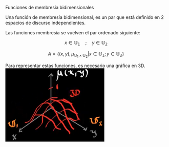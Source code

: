 Funciones de membresía bidimensionales

Una función de membresía bidimensional, es un par que está definido en 2 espacios de discurso independientes.

Las funciones membresía se vuelven el par ordenado siguiente:

$$
x \in \mathbb{U_1}\quad;\quad y\in\mathbb{U_2}
$$

$$
A = \left\{(x,y),\mu_{\mathbb{U}_1\times\mathbb{U}_2} | x \in \mathbb{U_1};y \in \mathbb{U_2}\right\}
$$

Para representar estas funciones, es necesario una gráfica en 3D.
![7d9abd16b973d6741be959795218b720.png](../../img/2a32866b8abd4a9a9123797b7c5c6183.png)